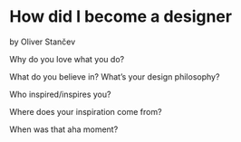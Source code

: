 # How did I become a designer
by Oliver Stančev

Why do you love what you do?

What do you believe in? What’s your design philosophy?

Who inspired/inspires you?

Where does your inspiration come from?

When was that aha moment?
